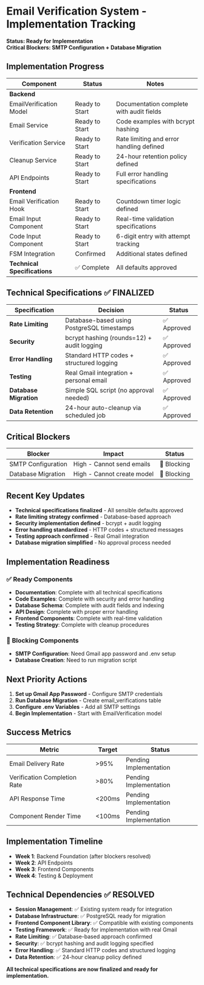 # Email Verification System - Implementation Tracking

**Status: Ready for Implementation**  
**Critical Blockers: SMTP Configuration + Database Migration**

## Implementation Progress

| Component | Status | Notes |
|-----------|--------|-------|
| **Backend** | | |
| EmailVerification Model | Ready to Start | Documentation complete with audit fields |
| Email Service | Ready to Start | Code examples with bcrypt hashing |
| Verification Service | Ready to Start | Rate limiting and error handling defined |
| Cleanup Service | Ready to Start | 24-hour retention policy defined |
| API Endpoints | Ready to Start | Full error handling specifications |
| **Frontend** | | |
| Email Verification Hook | Ready to Start | Countdown timer logic defined |
| Email Input Component | Ready to Start | Real-time validation specifications |
| Code Input Component | Ready to Start | 6-digit entry with attempt tracking |
| FSM Integration | Confirmed | Additional states defined |
| **Technical Specifications** | ✅ Complete | All defaults approved |

## Technical Specifications ✅ **FINALIZED**

| Specification | Decision | Status |
|---------------|----------|--------|
| **Rate Limiting** | Database-based using PostgreSQL timestamps | ✅ Approved |
| **Security** | bcrypt hashing (rounds=12) + audit logging | ✅ Approved |
| **Error Handling** | Standard HTTP codes + structured logging | ✅ Approved |
| **Testing** | Real Gmail integration + personal email | ✅ Approved |
| **Database Migration** | Simple SQL script (no approval needed) | ✅ Approved |
| **Data Retention** | 24-hour auto-cleanup via scheduled job | ✅ Approved |

## Critical Blockers

| Blocker | Impact | Status |
|---------|--------|--------|
| SMTP Configuration | High - Cannot send emails | 🔴 Blocking |
| Database Migration | High - Cannot create model | 🔴 Blocking |

## Recent Key Updates

- **Technical specifications finalized** - All sensible defaults approved
- **Rate limiting strategy confirmed** - Database-based approach 
- **Security implementation defined** - bcrypt + audit logging
- **Error handling standardized** - HTTP codes + structured messages
- **Testing approach confirmed** - Real Gmail integration
- **Database migration simplified** - No approval process needed

## Implementation Readiness

### ✅ **Ready Components**
- **Documentation**: Complete with all technical specifications
- **Code Examples**: Complete with security and error handling
- **Database Schema**: Complete with audit fields and indexing
- **API Design**: Complete with proper error handling
- **Frontend Components**: Complete with real-time validation
- **Testing Strategy**: Complete with cleanup procedures

### 🔴 **Blocking Components**
- **SMTP Configuration**: Need Gmail app password and .env setup
- **Database Creation**: Need to run migration script

## Next Priority Actions

1. **Set up Gmail App Password** - Configure SMTP credentials
2. **Run Database Migration** - Create email_verifications table
3. **Configure .env Variables** - Add all SMTP settings
4. **Begin Implementation** - Start with EmailVerification model

## Success Metrics

| Metric | Target | Status |
|--------|--------|--------|
| Email Delivery Rate | >95% | Pending Implementation |
| Verification Completion Rate | >80% | Pending Implementation |
| API Response Time | <200ms | Pending Implementation |
| Component Render Time | <100ms | Pending Implementation |

## Implementation Timeline

- **Week 1**: Backend Foundation (after blockers resolved)
- **Week 2**: API Endpoints
- **Week 3**: Frontend Components
- **Week 4**: Testing & Deployment

## Technical Dependencies ✅ **RESOLVED**

- **Session Management**: ✅ Existing system ready for integration
- **Database Infrastructure**: ✅ PostgreSQL ready for migration
- **Frontend Component Library**: ✅ Compatible with existing components
- **Testing Framework**: ✅ Ready for implementation with real Gmail
- **Rate Limiting**: ✅ Database-based approach confirmed
- **Security**: ✅ bcrypt hashing and audit logging specified
- **Error Handling**: ✅ Standard HTTP codes and structured logging
- **Data Retention**: ✅ 24-hour cleanup policy defined

**All technical specifications are now finalized and ready for implementation.**

